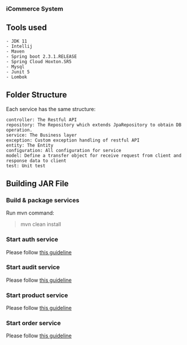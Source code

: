 ### iCommerce System

## Tools used
    - JDK 11
    - Intellij
    - Maven
    - Spring boot 2.3.1.RELEASE
    - Spring Cloud Hoxton.SR5
    - Mysql
    - Junit 5
    - Lombok
   
## Folder Structure

Each service has the same structure:

    controller: The Restful API 
    repository: The Repository which extends JpaRepository to obtain DB operation.
    service: The Business layer
    exception: Custom exception handling of restful API
    entity: The Entity
    configuration: All configuration for service
    model: Define a transfer object for receive request from client and response data to client
    test: Unit test

## Building JAR File

### Build & package services

Run mvn command:

> mvn clean install

### Start auth service 

Please follow [this guideline](ic-account/README.md)

### Start audit service 

Please follow [this guideline](ic-audit/README.md)

### Start product service 

Please follow [this guideline](ic-product/README.md)

### Start order service 

Please follow [this guideline](ic-order/README.md)
